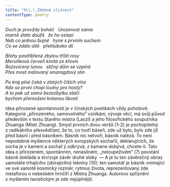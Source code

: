 ```yaml
---
title: "9\\.\_Zdobná sličnost"
contentType: poetry
---
```


<section>

_Duch je provždy boháč   Urozenost sama  
marně zlato doufá   že ho oslepí  
Neb co jednou bujné   hyne s prvním suchem  
Co se zdálo útlé   přehluboko dlí_

</section>

<section>

_Břehy postříbřené zbylou tříští rosy  
Meruňková červeň kmitá ze křovin  
Rozsvícený lunou   sličný dům se vzpíná  
Přes most malovaný smaragdový stín_

</section>

<section>

_Po kraj plné čeká v zlatých číších víno  
Kdo se první chopí loutny pro hosty?  
A to pak už samo bezezbytku stačí  
bychom přemoženi krásnou libostí_

</section>


<section>

Idea přirozené spontánnosti je v čínských poetikách vždy pohotově. Kategorie „přirozeného, samovolného“ vznikání, vývoje věcí, má svůj původ především v textu Starého mistra (Laozi) a jeho filosofického souputníka Zhuanga (Mistr Zhuang). Smysl prvních dvou veršů (1–2) je pochopitelný z radikálního přesvědčení, že to, co tvoří báseň, zde už bylo, bylo zde již před básní i před básníkem. Básník nic netvoří, básník nalézá. To není nepodobné myšlence některých evropských sochařů, deklarujících, že socha je v kameni a sochař ji odkrývá, z kamene dobývá, chcete-li. Tato idea o přirozeném, spontánním, nenásilném, „neloupeživém“ (7) povstání básně dokládá a stvrzuje závěr druhé sloky. — A je tu ten závěrečný obraz samotáře trhajícího (sbírajícího) lekníny (10); ten samotář je básník vnímající ve své samotě kosmický rozměr, rytmus života, reprezentovaný zde metaforou o nebeském hrnčíři z Mistra Zhuanga. Autorovo spříznění s myšlením taoistickým je zde nejúplnější.

</section>
